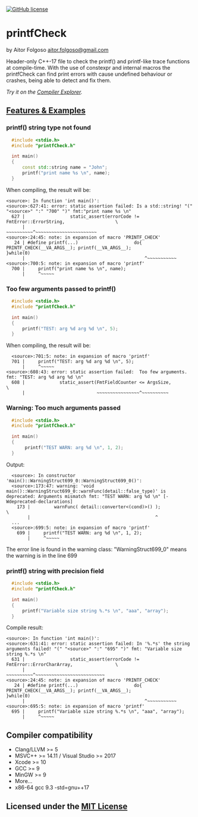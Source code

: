 [![GitHub license](https://img.shields.io/badge/C%2B%2B-17-blue)](https://en.cppreference.com/w/cpp/compiler_support#cpp17)

# printfCheck
by Aitor Folgoso <aitor.folgoso@gmail.com>

Header-only C++-17 file to check the printf() and printf-like trace functions at compile-time.
With the use of constexpr and internal macros the printfCheck can find print errors with cause undefined behaviour or crashes, being able to detect and fix them.

_Try it on the [Compiler Explorer](https://godbolt.org/z/8acPeq743)._

## [Features & Examples](example/)

### printf() string type not found

  ```cpp
    #include <stdio.h>
    #include "printfCheck.h"
  
    int main()
    {
        const std::string name = "John";
        printf("print name %s \n", name);
    }
  ```
  
  When compiling, the result will be:

  ```
  <source>: In function 'int main()':
  <source>:627:41: error: static assertion failed: Is a std::string! "(" "<source>" ":" "700" ")" fmt:"print name %s \n"
    627 |                 static_assert(errorCode != FmtError::ErrorString,                   \
        |                               ~~~~~~~~~~^~~~~~~~~~~~~~~~~~~~~~~~
  <source>:24:45: note: in expansion of macro 'PRINTF_CHECK'
     24 | #define printf(...)                     do{ PRINTF_CHECK(__VA_ARGS__); printf(__VA_ARGS__);                    }while(0)
        |                                             ^~~~~~~~~~~~
  <source>:700:5: note: in expansion of macro 'printf'
    700 |     printf("print name %s \n", name);
        |     ^~~~~~
  ```

### Too few arguments passed to printf()

  ```cpp
    #include <stdio.h>
    #include "printfCheck.h"
  
    int main()
    {        
        printf("TEST: arg %d arg %d \n", 5);
    }
  ```
  
  When compiling, the result will be:

  ```
    <source>:701:5: note: in expansion of macro 'printf'
    701 |     printf("TEST: arg %d arg %d \n", 5);
        |     ^~~~~~
  <source>:608:43: error: static assertion failed:  Too few arguments. fmt: "TEST: arg %d arg %d \n"
    608 |             static_assert(FmtFieldCounter <= ArgsSize,                              \
        |                           ~~~~~~~~~~~~~~~~^~~~~~~~~~~
  ```

### Warning: Too much arguments passed
  ```cpp
    #include <stdio.h>
    #include "printfCheck.h"
  
    int main()
    {        
         printf("TEST WARN: arg %d \n", 1, 2);
    }
  ```

  Output:
  ```
    <source>: In constructor 'main()::WarningStruct699_0::WarningStruct699_0()':
    <source>:173:47: warning: 'void main()::WarningStruct699_0::warnFunc(detail::false_type)' is deprecated: Arguments mismatch fmt: "TEST WARN: arg %d \n" [-Wdeprecated-declarations]
      173 |         warnFunc( detail::converter<(cond)>() );                \
          |                                               ^
    ...
    <source>:699:5: note: in expansion of macro 'printf'
      699 |     printf("TEST WARN: arg %d \n", 1, 2);
          |     ^~~~~~
  ```
  The error line is found in the warning class: "WarningStruct699_0" means the warning is in the line 699

### printf() string with precision field

  ```cpp
    #include <stdio.h>
    #include "printfCheck.h"
  
    int main()
    {
        printf("Variable size string %.*s \n", "aaa", "array");
    }
  ```
  
  Compile result:
  ```
  <source>: In function 'int main()':
  <source>:631:41: error: static assertion failed: In '%.*s' the string arguments failed! "(" "<source>" ":" "695" ")" fmt: "Variable size string %.*s \n"
    631 |                 static_assert(errorCode != FmtError::ErrorCharArray,                \
        |                               ~~~~~~~~~~^~~~~~~~~~~~~~~~~~~~~~~~~~~
  <source>:24:45: note: in expansion of macro 'PRINTF_CHECK'
     24 | #define printf(...)                     do{ PRINTF_CHECK(__VA_ARGS__); printf(__VA_ARGS__);                    }while(0)
        |                                             ^~~~~~~~~~~~
  <source>:695:5: note: in expansion of macro 'printf'
    695 |     printf("Variable size string %.*s \n", "aaa", "array");
        |     ^~~~~~
  ```

## Compiler compatibility

* Clang/LLVM >= 5
* MSVC++ >= 14.11 / Visual Studio >= 2017
* Xcode >= 10
* GCC >= 9
* MinGW >= 9
* More...
* x86-64 gcc 9.3 -std=gnu++17

## Licensed under the [MIT License](LICENSE)

